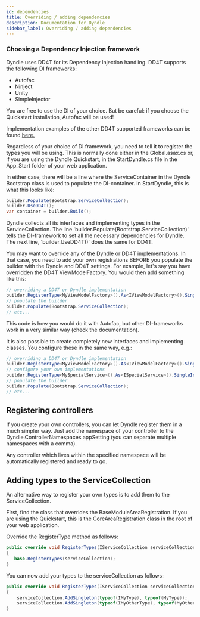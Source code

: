 ```yaml
---
id: dependencies
title: Overriding / adding dependencies
description: Documentation for Dyndle
sidebar_label: Overriding / adding dependencies
---
```


### Choosing a Dependency Injection framework ###
Dyndle uses DD4T for its Dependency Injection handling. DD4T supports the following DI frameworks:
 - Autofac
 - Ninject
 - Unity
 - SimpleInjector

You are free to use the DI of your choice. But be careful: if you choose the Quickstart installation, Autofac will be used!

Implementation examples of the other DD4T supported frameworks can be found [here.](dependency-framework-examples.html) 

Regardless of your choice of DI framework, you need to tell it to register the types you will be using. This is normally done either in the Global.asax.cs or, if you are using the Dyndle Quickstart, in the StartDyndle.cs file in the App_Start folder of your web application.


In either case, there will be a line where the ServiceContainer in the Dyndle Bootstrap class is used to populate the DI-container. In StartDyndle, this is what this looks like:

```c#
builder.Populate(Bootstrap.ServiceCollection);
builder.UseDD4T();
var container = builder.Build();
```


Dyndle collects all its interfaces and implementing types in the ServiceCollection. 
The line 'builder.Populate(Bootstrap.ServiceCollection)' tells the DI-framework to set all the necessary dependencies for Dyndle. The next line, 'builder.UseDD4T()' does the same for DD4T.

You may want to override any of the Dyndle or DD4T implementations. In that case, you need to add your own registrations BEFORE you populate the builder with the Dyndle and DD4T settings. For example, let's say you have overridden the DD4T ViewModelFactory. You would then add something like this:

```c#
// overriding a DD4T or Dyndle implementation
builder.RegisterType<MyViewModelFactory>().As<IViewModelFactory>().SingleInstance();
// populate the builder
builder.Populate(Bootstrap.ServiceCollection);
// etc...
```

This code is how you would do it with Autofac, but other DI-frameworks work in a very similar way (check the documentation).

It is also possible to create completely new interfaces and implementing classes. You configure these in the same way, e.g.:

```c#
// overriding a DD4T or Dyndle implementation
builder.RegisterType<MyViewModelFactory>().As<IViewModelFactory>().SingleInstance();
// configure your own implementations
builder.RegisterType<MySpecialService>().As<ISpecialService>().SingleInstance();
// populate the builder
builder.Populate(Bootstrap.ServiceCollection);
// etc...
```


## Registering controllers
If you create your own controllers, you can let Dyndle register them in a much simpler way. Just add the namespace of your controller to the Dyndle.ControllerNamespaces appSetting (you can separate multiple namespaces with a comma).

Any controller which lives within the specified namespace will be automatically registered and ready to go.

## Adding types to the ServiceCollection
 An alternative way to register your own types is to add them to the ServiceCollection. 

 First, find the class that overrides the BaseModuleAreaRegistration. If you are using the Quickstart, this is the CoreAreaRegistration class in the root of your web application.

 Override the RegisterType method as follows:

 ```c#
 public override void RegisterTypes(IServiceCollection serviceCollection)
{
    base.RegisterTypes(serviceCollection);
}
 ```

You can now add your types to the serviceCollection as follows:
```c#
public override void RegisterTypes(IServiceCollection serviceCollection)
{
	serviceCollection.AddSingleton(typeof(IMyType), typeof(MyType));
	serviceCollection.AddSingleton(typeof(IMyOtherType), typeof(MyOtherType));
}
```
